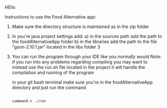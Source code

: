HEllo

Instructions to use the Food Alternative app:

1.  Make sure the directory structure is maintained as in the zip folder
2.  In you're java project settings add:
    a) in the sources path add the path to the foodAlternativeApp folder
    b) in the libraries add the path to the file "gson-2.10.1.jar" located in the libs folder
    3
3.  You can run the program through your IDE like you normally would
    Note: if you run into any problems regarding compiling you may want to instead use the run.sh file located in the project it will handle the compilation and running of the program

    in your git bash terminal make sure you're in the foodAlternativeApp directory and just run the command

                                                                                 command-> ./run
